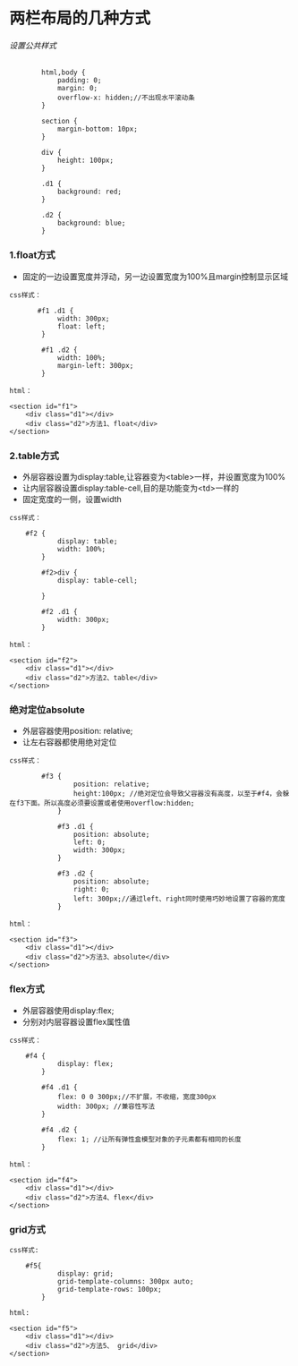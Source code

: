 # 两栏布局的几种方式

###### 设置公共样式
```
        html,body {
            padding: 0;
            margin: 0;
            overflow-x: hidden;//不出现水平滚动条
        }

        section {
            margin-bottom: 10px;
        }

        div {
            height: 100px;
        }

        .d1 {
            background: red;
        }

        .d2 {
            background: blue;
        }
```
### 1.float方式
* 固定的一边设置宽度并浮动，另一边设置宽度为100%且margin控制显示区域


```
css样式：

       #f1 .d1 {
            width: 300px;
            float: left;
        }

        #f1 .d2 {
            width: 100%;
            margin-left: 300px;
        }
```

```
html：

<section id="f1">
    <div class="d1"></div>
    <div class="d2">方法1、float</div>
</section>
```

### 2.table方式
* 外层容器设置为display:table,让容器变为&lt;table&gt;一样，并设置宽度为100%
* 让内层容器设置display:table-cell,目的是功能变为&lt;td&gt;一样的
* 固定宽度的一侧，设置width
```
css样式：

    #f2 {
            display: table;
            width: 100%;
        }

        #f2>div {
            display: table-cell;

        }

        #f2 .d1 {
            width: 300px;
        }
```

```
html：

<section id="f2">
    <div class="d1"></div>
    <div class="d2">方法2、table</div>
</section>
```


### 绝对定位absolute
* 外层容器使用position: relative;
* 让左右容器都使用绝对定位
```
css样式：

        #f3 {
                position: relative;
                height:100px; //绝对定位会导致父容器没有高度，以至于#f4，会躲在f3下面。所以高度必须要设置或者使用overflow:hidden;
            }

            #f3 .d1 {
                position: absolute;
                left: 0;
                width: 300px;
            }

            #f3 .d2 {
                position: absolute;
                right: 0;
                left: 300px;//通过left、right同时使用巧妙地设置了容器的宽度
            }
```

```
html：

<section id="f3">
    <div class="d1"></div>
    <div class="d2">方法3、absolute</div>
</section>
```

### flex方式
* 外层容器使用display:flex;
* 分别对内层容器设置flex属性值

```
css样式：

    #f4 {
            display: flex;
        }

        #f4 .d1 {
            flex: 0 0 300px;//不扩展，不收缩，宽度300px
            width: 300px; //兼容性写法
        }

        #f4 .d2 {
            flex: 1; //让所有弹性盒模型对象的子元素都有相同的长度
        }
```

```
html：

<section id="f4">
    <div class="d1"></div>
    <div class="d2">方法4、flex</div>
</section>
```

### grid方式

```
css样式:

    #f5{
            display: grid;
            grid-template-columns: 300px auto;
            grid-template-rows: 100px;
        }
```
```
html:

<section id="f5">
    <div class="d1"></div>
    <div class="d2">方法5、 grid</div>
</section>
```
